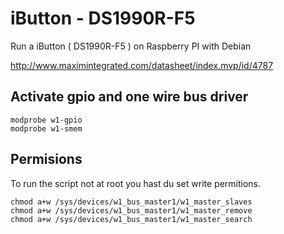 iButton - DS1990R-F5 
=======

Run a iButton ( DS1990R-F5 ) on Raspberry PI with Debian

http://www.maximintegrated.com/datasheet/index.mvp/id/4787


Activate gpio and one wire bus driver
------

    modprobe w1-gpio
    modprobe w1-smem
    
    
Permisions
-----
To run the script not at root you hast du set write permitions.


    chmod a+w /sys/devices/w1_bus_master1/w1_master_slaves
    chmod a+w /sys/devices/w1_bus_master1/w1_master_remove
    chmod a+w /sys/devices/w1_bus_master1/w1_master_search
    
